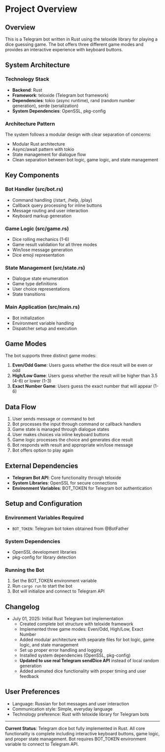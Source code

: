 # Project Overview

## Overview

This is a Telegram bot written in Rust using the teloxide library for playing a dice guessing game. The bot offers three different game modes and provides an interactive experience with keyboard buttons.

## System Architecture

### Technology Stack
- **Backend**: Rust
- **Framework**: teloxide (Telegram bot framework)
- **Dependencies**: tokio (async runtime), rand (random number generation), serde (serialization)
- **System Dependencies**: OpenSSL, pkg-config

### Architecture Pattern
The system follows a modular design with clear separation of concerns:
- Modular Rust architecture
- Async/await pattern with tokio
- State management for dialogue flow
- Clean separation between bot logic, game logic, and state management

## Key Components

### Bot Handler (src/bot.rs)
- Command handling (/start, /help, /play)
- Callback query processing for inline buttons
- Message routing and user interaction
- Keyboard markup generation

### Game Logic (src/game.rs)
- Dice rolling mechanics (1-6)
- Game result validation for all three modes
- Win/lose message generation
- Dice emoji representation

### State Management (src/state.rs)
- Dialogue state enumeration
- Game type definitions
- User choice representations
- State transitions

### Main Application (src/main.rs)
- Bot initialization
- Environment variable handling
- Dispatcher setup and execution

## Game Modes

The bot supports three distinct game modes:

1. **Even/Odd Game**: Users guess whether the dice result will be even or odd
2. **High/Low Game**: Users guess whether the result will be higher than 3.5 (4-6) or lower (1-3)
3. **Exact Number Game**: Users guess the exact number that will appear (1-6)

## Data Flow

1. User sends message or command to bot
2. Bot processes the input through command or callback handlers
3. Game state is managed through dialogue states
4. User makes choices via inline keyboard buttons
5. Game logic processes the choice and generates dice result
6. Bot responds with result and appropriate win/lose message
7. Bot offers option to play again

## External Dependencies

- **Telegram Bot API**: Core functionality through teloxide
- **System Libraries**: OpenSSL for secure connections
- **Environment Variables**: BOT_TOKEN for Telegram bot authentication

## Setup and Configuration

### Environment Variables Required
- `BOT_TOKEN`: Telegram bot token obtained from @BotFather

### System Dependencies
- OpenSSL development libraries
- pkg-config for library detection

### Running the Bot
1. Set the BOT_TOKEN environment variable
2. Run `cargo run` to start the bot
3. Bot will initialize and connect to Telegram API

## Changelog

- July 01, 2025: Initial Rust Telegram bot implementation
  - Created complete bot structure with teloxide framework
  - Implemented three game modes: Even/Odd, High/Low, Exact Number
  - Added modular architecture with separate files for bot logic, game logic, and state management
  - Set up proper error handling and logging
  - Installed system dependencies (OpenSSL, pkg-config)
  - **Updated to use real Telegram sendDice API** instead of local random generation
  - Added animated dice functionality with proper timing and user feedback

## User Preferences

- Language: Russian for bot messages and user interaction
- Communication style: Simple, everyday language
- Technology preference: Rust with teloxide library for Telegram bots

---

**Current Status**: Telegram dice bot fully implemented in Rust. All core functionality is complete including interactive keyboard buttons, game logic, and proper state management. Bot requires BOT_TOKEN environment variable to connect to Telegram API.